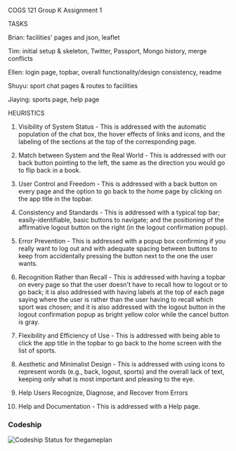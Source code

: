 COGS 121 Group K Assignment 1

TASKS

Brian: facilities' pages and json, leaflet

Tim: initial setup & skeleton, Twitter, Passport, Mongo history, merge conflicts

Ellen: login page, topbar, overall functionality/design consistency, readme

Shuyu: sport chat pages & routes to facilities

Jiaying: sports page, help page

HEURISTICS

1. Visibility of System Status - This is addressed with the automatic population of the chat box, the hover effects of links and icons, and the labeling of the sections at the top of the corresponding page.

2. Match between System and the Real World - This is addressed with our back button pointing to the left, the same as the direction you would go to flip back in a book.

3. User Control and Freedom - This is addressed with a back button on every page and the option to go back to the home page by clicking on the app title in the topbar.

4. Consistency and Standards - This is addressed with a typical top bar; easily-identifiable, basic buttons to navigate; and the positioning of the affirmative logout button on the right (in the logout confirmation popup).

5. Error Prevention - This is addressed with a popup box confirming if you really want to log out and with adequate spacing between buttons to keep from accidentally pressing the button next to the one the user wants.

6. Recognition Rather than Recall - This is addressed with having a topbar on every page so that the user doesn't have to recall how to logout or to go back; it is also addressed with having labels at the top of each page saying where the user is rather than the user having to recall which sport was chosen; and it is also addressed with the logout button in the logout confirmation popup as bright yellow color while the cancel button is gray.

7. Flexibility and Efficiency of Use - This is addressed with being able to click the app title in the topbar to go back to the home screen with the list of sports.

8. Aesthetic and Minimalist Design - This is addressed with using icons to represent words (e.g., back, logout, sports) and the overall lack of text, keeping only what is most important and pleasing to the eye.

9. Help Users Recognize, Diagnose, and Recover from Errors

10. Help and Documentation - This is addressed with a Help page.


### Codeship
![Codeship Status for thegameplan](https://codeship.com/projects/6491ad30-e275-0133-a7f8-2e7ba760e325/status?branch=master)

